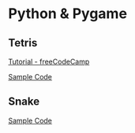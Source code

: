 # Python & Pygame 

## Tetris
[Tutorial - freeCodeCamp](https://www.youtube.com/watch?v=zfvxp7PgQ6c)

[Sample Code](https://github.com/techwithtim/Tetris-Game)

## Snake
[Sample Code](https://github.com/kmeng01/pygame-snake)
